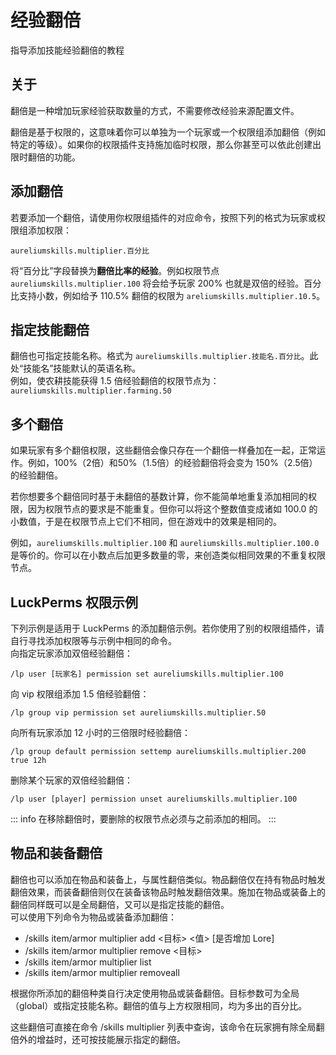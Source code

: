 # 经验翻倍  
指导添加技能经验翻倍的教程  
  
## 关于  
翻倍是一种增加玩家经验获取数量的方式，不需要修改经验来源配置文件。  
  
翻倍是基于权限的，这意味着你可以单独为一个玩家或一个权限组添加翻倍（例如特定的等级）。如果你的权限插件支持施加临时权限，那么你甚至可以依此创建出限时翻倍的功能。  
  
## 添加翻倍  
若要添加一个翻倍，请使用你权限组插件的对应命令，按照下列的格式为玩家或权限组添加权限：  

```
aureliumskills.multiplier.百分比
```

将“百分比”字段替换为**翻倍比率的经验**。例如权限节点 `aureliumskills.multiplier.100` 将会给予玩家 200% 也就是双倍的经验。百分比支持小数，例如给予 110.5% 翻倍的权限为 `areliumskills.multiplier.10.5`。  
  
## 指定技能翻倍

翻倍也可指定技能名称。格式为 `aureliumskills.multiplier.技能名.百分比`。此处“技能名”技能默认的英语名称。  
例如，使农耕技能获得 1.5 倍经验翻倍的权限节点为：`aureliumskills.multiplier.farming.50`  
  
## 多个翻倍

如果玩家有多个翻倍权限，这些翻倍会像只存在一个翻倍一样叠加在一起，正常运作。例如，100%（2倍）和50%（1.5倍）的经验翻倍将会变为 150%（2.5倍）的经验翻倍。  
  
若你想要多个翻倍同时基于未翻倍的基数计算，你不能简单地重复添加相同的权限，因为权限节点的要求是不能重复。但你可以将这个整数值变成诸如 100.0 的小数值，于是在权限节点上它们不相同，但在游戏中的效果是相同的。  
  
例如，`aureliumskills.multiplier.100` 和 `aureliumskills.multiplier.100.0` 是等价的。你可以在小数点后加更多数量的零，来创造类似相同效果的不重复权限节点。  
  
## LuckPerms 权限示例 

下列示例是适用于 LuckPerms 的添加翻倍示例。若你使用了别的权限组插件，请自行寻找添加权限等与示例中相同的命令。  
向指定玩家添加双倍经验翻倍：  

```/lp user [玩家名] permission set aureliumskills.multiplier.100```

向 vip 权限组添加 1.5 倍经验翻倍：  

```/lp group vip permission set aureliumskills.multiplier.50```

向所有玩家添加 12 小时的三倍限时经验翻倍：  

```/lp group default permission settemp aureliumskills.multiplier.200 true 12h```

删除某个玩家的双倍经验翻倍：  

```/lp user [player] permission unset aureliumskills.multiplier.100```

::: info
在移除翻倍时，要删除的权限节点必须与之前添加的相同。
:::

## 物品和装备翻倍
翻倍也可以添加在物品和装备上，与属性翻倍类似。物品翻倍仅在持有物品时触发翻倍效果，而装备翻倍则仅在装备该物品时触发翻倍效果。施加在物品或装备上的翻倍同样既可以是全局翻倍，又可以是指定技能的翻倍。  
可以使用下列命令为物品或装备添加翻倍：  

*   /skills item/armor multiplier add <目标> <值> [是否增加 Lore]
*   /skills item/armor multiplier remove <目标>
*   /skills item/armor multiplier list
*   /skills item/armor multiplier removeall

根据你所添加的翻倍种类自行决定使用物品或装备翻倍。目标参数可为全局（global）或指定技能名称。翻倍的值与上方权限相同，均为多出的百分比。  
  
这些翻倍可直接在命令 /skills multiplier 列表中查询，该命令在玩家拥有除全局翻倍外的增益时，还可按技能展示指定的翻倍。

